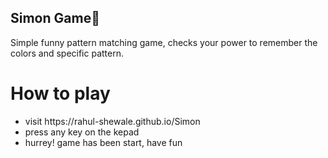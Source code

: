 ## Simon Game🌈

Simple funny pattern matching game, checks your power to remember the colors and specific pattern.

# How to play
<ul>
	<li>visit https://rahul-shewale.github.io/Simon </li>
	<li>press any key on the kepad </li>
	<li>hurrey! game has been start, have fun</li>
</ul>




